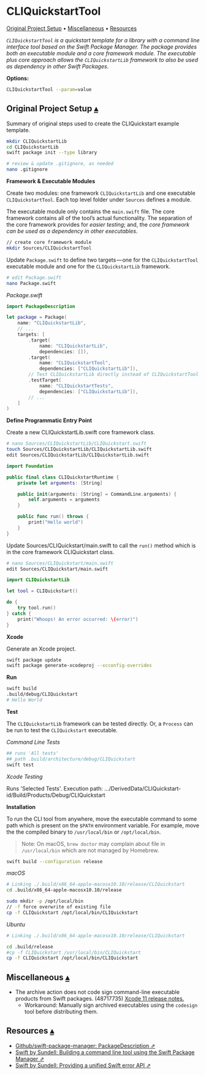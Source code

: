 # CLIQuickstartTool

<a id="contents"></a>
[Original Project Setup](#original-project-setup-) • 
[Miscellaneous](#miscellaneous-) • 
[Resources](#resources-) 

_`CLIQuickstartTool` is a quickstart template for a library with a command line interface tool based on the Swift Package Manager.  The package provides both an executable module and a core framework module.  The executable plus core approach allows the `CLIQuickstartLib` framework to also be used as dependency in other Swift Packages._

**Options:**

```sh
CLIQuickstartTool --param=value
```

## Original Project Setup <a id="original-project-setup-"></a>[▴](#contents)

Summary of original steps used to create the CLIQuickstart example template.

``` sh
mkdir CLIQuickstartLib
cd CLIQuickstartLib
swift package init --type library

# review & update .gitignore, as needed
nano .gitignore
```

**Framework & Executable Modules**

Create two modules: one framework `CLIQuickstartLib` and one executable `CLIQuickstartTool`. Each top level folder under `Sources` defines a module.

The executable module only contains the `main.swift` file. The core framework contains all of the tool’s actual functionality.  The separation of the core framework provides for *easier testing*; and, the *core framework can be used as a dependency in other executables*.

``` sh
// create core framework module
mkdir Sources/CLIQuickstartTool
```

Update `Package.swift` to define two targets — one for the `CLIQuickstartTool` executable module and one for the `CLIQuickstartLib` framework.

``` sh
# edit Package.swift
nano Package.swift
```

_Package.swift_

``` swift
import PackageDescription

let package = Package(
    name: "CLIQuickstartLib",
    // ...
    targets: [
        .target(
            name: "CLIQuickstartLib",
            dependencies: []),
        .target(
            name: "CLIQuickstartTool",
            dependencies: ["CLIQuickstartLib"]),
        // Test CLIQuickstartLib directly instead of CLIQuickstartTool main.swift
        .testTarget(
            name: "CLIQuickstartTests",
            dependencies: ["CLIQuickstartLib"]),
        // ...
    ]
)
```

**Define Programmatic Entry Point**

Create a new CLIQuickstartLib.swift core framework class.

``` sh
# nano Sources/CLIQuickstartLib/CLIQuickstart.swift
touch Sources/CLIQuickstartLib/CLIQuickstartLib.swift
edit Sources/CLIQuickstartLib/CLIQuickstartLib.swift 
```

``` swift
import Foundation

public final class CLIQuickstartRuntime {
    private let arguments: [String]

    public init(arguments: [String] = CommandLine.arguments) { 
        self.arguments = arguments
    }

    public func run() throws {
        print("Hello world")
    }
}
```

Update Sources/CLIQuickstart/main.swift to call the `run()` method which is in the core framework CLIQuickstart class.

``` sh
# nano Sources/CLIQuickstart/main.swift
edit Sources/CLIQuickstart/main.swift
```


``` swift
import CLIQuickstartLib

let tool = CLIQuickstart()

do {
    try tool.run()
} catch {
    print("Whoops! An error occurred: \(error)")
}
```

**Xcode**

Generate an Xcode project.

``` sh
swift package update
swift package generate-xcodeproj --xcconfig-overrides
```

**Run**

``` sh
swift build
.build/debug/CLIQuickstart
# Hello World
```

**Test**

The `CLIQuickstartLib` framework can be tested directly. Or, a `Process` can be run to test the `CLIQuickstart` executable.

_Command Line Tests_


``` sh
## runs 'All tests'
## path .build/architecture/debug/CLIQuickstart
swift test
```

_Xcode Testing_

Runs 'Selected Tests'. Execution path: .../DerivedData/CLIQuickstart-id/Build/Products/Debug/CLIQuickstart

**Installation**

To run the CLI tool from anywhere, move the executable command to some path which is present on the `$PATH` environment variable. For example, move the the compiled binary to `/usr/local/bin` or `/opt/local/bin`.

> Note: On macOS, `brew doctor` may complain about file in `/usr/local/bin` which are not managed by Homebrew. 

``` sh
swift build --configuration release
```

_macOS_

``` sh
# Linking ./.build/x86_64-apple-macosx10.10/release/CLIQuickstart
cd .build/x86_64-apple-macosx10.10/release

sudo mkdir -p /opt/local/bin
// -f force overwrite of existing file
cp -f CLIQuickstart /opt/local/bin/CLIQuickstart
```

_Ubuntu_

``` sh
# Linking ./.build/x86_64-apple-macosx10.10/release/CLIQuickstart

cd .build/release
#cp -f CLIQuickstart /usr/local/bin/CLIQuickstart
cp -f CLIQuickstart /opt/local/bin/CLIQuickstart
```

## Miscellaneous <a id="miscellaneous-"></a>[▴](#contents)

* The archive action does not code sign command-line executable products from Swift packages. (48717735) [Xcode 11 release notes.](https://developer.apple.com/documentation/xcode_release_notes/xcode_11_release_notes)
    * Workaround: Manually sign archived executables using the `codesign` tool before distributing them.

## Resources <a id="resources-"></a>[▴](#contents)

* [Github/swift-package-manager: PackageDescription ⇗](https://github.com/apple/swift-package-manager/blob/master/Documentation/PackageDescription.md)
* [Swift by Sundell: Building a command line tool using the Swift Package Manager ⇗](https://www.swiftbysundell.com/posts/building-a-command-line-tool-using-the-swift-package-manager)
* [Swift by Sundell: Providing a unified Swift error API ⇗](https://www.swiftbysundell.com/posts/providing-a-unified-swift-error-api)
